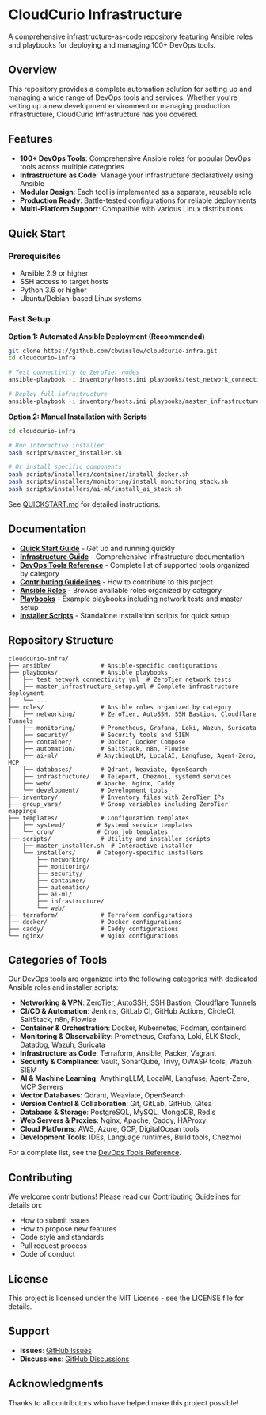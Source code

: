 # CloudCurio Infrastructure

A comprehensive infrastructure-as-code repository featuring Ansible roles and playbooks for deploying and managing 100+ DevOps tools.

## Overview

This repository provides a complete automation solution for setting up and managing a wide range of DevOps tools and services. Whether you're setting up a new development environment or managing production infrastructure, CloudCurio Infrastructure has you covered.

## Features

- **100+ DevOps Tools**: Comprehensive Ansible roles for popular DevOps tools across multiple categories
- **Infrastructure as Code**: Manage your infrastructure declaratively using Ansible
- **Modular Design**: Each tool is implemented as a separate, reusable role
- **Production Ready**: Battle-tested configurations for reliable deployments
- **Multi-Platform Support**: Compatible with various Linux distributions

## Quick Start

### Prerequisites

- Ansible 2.9 or higher
- SSH access to target hosts
- Python 3.6 or higher
- Ubuntu/Debian-based Linux systems

### Fast Setup

**Option 1: Automated Ansible Deployment (Recommended)**
```bash
git clone https://github.com/cbwinslow/cloudcurio-infra.git
cd cloudcurio-infra

# Test connectivity to ZeroTier nodes
ansible-playbook -i inventory/hosts.ini playbooks/test_network_connectivity.yml

# Deploy full infrastructure
ansible-playbook -i inventory/hosts.ini playbooks/master_infrastructure_setup.yml
```

**Option 2: Manual Installation with Scripts**
```bash
cd cloudcurio-infra

# Run interactive installer
bash scripts/master_installer.sh

# Or install specific components
bash scripts/installers/container/install_docker.sh
bash scripts/installers/monitoring/install_monitoring_stack.sh
bash scripts/installers/ai-ml/install_ai_stack.sh
```

See [QUICKSTART.md](QUICKSTART.md) for detailed instructions.

## Documentation

- **[Quick Start Guide](QUICKSTART.md)** - Get up and running quickly
- **[Infrastructure Guide](INFRASTRUCTURE_GUIDE.md)** - Comprehensive infrastructure documentation
- **[DevOps Tools Reference](DEVOPS_TOOLS_REFERENCE.md)** - Complete list of supported tools organized by category
- **[Contributing Guidelines](CONTRIBUTING.md)** - How to contribute to this project
- **[Ansible Roles](roles/)** - Browse available roles organized by category
- **[Playbooks](playbooks/)** - Example playbooks including network tests and master setup
- **[Installer Scripts](scripts/installers/)** - Standalone installation scripts for quick setup

## Repository Structure

```
cloudcurio-infra/
├── ansible/              # Ansible-specific configurations
├── playbooks/            # Ansible playbooks
│   ├── test_network_connectivity.yml  # ZeroTier network tests
│   ├── master_infrastructure_setup.yml # Complete infrastructure deployment
│   └── ...
├── roles/                # Ansible roles organized by category
│   ├── networking/       # ZeroTier, AutoSSH, SSH Bastion, Cloudflare Tunnels
│   ├── monitoring/       # Prometheus, Grafana, Loki, Wazuh, Suricata
│   ├── security/         # Security tools and SIEM
│   ├── container/        # Docker, Docker Compose
│   ├── automation/       # SaltStack, n8n, Flowise
│   ├── ai-ml/           # AnythingLLM, LocalAI, Langfuse, Agent-Zero, MCP
│   ├── databases/        # Qdrant, Weaviate, OpenSearch
│   ├── infrastructure/   # Teleport, Chezmoi, systemd services
│   ├── web/             # Apache, Nginx, Caddy
│   └── development/      # Development tools
├── inventory/            # Inventory files with ZeroTier IPs
├── group_vars/           # Group variables including ZeroTier mappings
├── templates/            # Configuration templates
│   ├── systemd/         # Systemd service templates
│   └── cron/            # Cron job templates
├── scripts/              # Utility and installer scripts
│   ├── master_installer.sh  # Interactive installer
│   └── installers/      # Category-specific installers
│       ├── networking/
│       ├── monitoring/
│       ├── security/
│       ├── container/
│       ├── automation/
│       ├── ai-ml/
│       ├── infrastructure/
│       └── web/
├── terraform/            # Terraform configurations
├── docker/               # Docker configurations
├── caddy/                # Caddy configurations
└── nginx/                # Nginx configurations
```

## Categories of Tools

Our DevOps tools are organized into the following categories with dedicated Ansible roles and installer scripts:

- **Networking & VPN**: ZeroTier, AutoSSH, SSH Bastion, Cloudflare Tunnels
- **CI/CD & Automation**: Jenkins, GitLab CI, GitHub Actions, CircleCI, SaltStack, n8n, Flowise
- **Container & Orchestration**: Docker, Kubernetes, Podman, containerd
- **Monitoring & Observability**: Prometheus, Grafana, Loki, ELK Stack, Datadog, Wazuh, Suricata
- **Infrastructure as Code**: Terraform, Ansible, Packer, Vagrant
- **Security & Compliance**: Vault, SonarQube, Trivy, OWASP tools, Wazuh SIEM
- **AI & Machine Learning**: AnythingLLM, LocalAI, Langfuse, Agent-Zero, MCP Servers
- **Vector Databases**: Qdrant, Weaviate, OpenSearch
- **Version Control & Collaboration**: Git, GitLab, GitHub, Gitea
- **Database & Storage**: PostgreSQL, MySQL, MongoDB, Redis
- **Web Servers & Proxies**: Nginx, Apache, Caddy, HAProxy
- **Cloud Platforms**: AWS, Azure, GCP, DigitalOcean tools
- **Development Tools**: IDEs, Language runtimes, Build tools, Chezmoi

For a complete list, see the [DevOps Tools Reference](DEVOPS_TOOLS_REFERENCE.md).

## Contributing

We welcome contributions! Please read our [Contributing Guidelines](CONTRIBUTING.md) for details on:

- How to submit issues
- How to propose new features
- Code style and standards
- Pull request process
- Code of conduct

## License

This project is licensed under the MIT License - see the LICENSE file for details.

## Support

- **Issues**: [GitHub Issues](https://github.com/cbwinslow/cloudcurio-infra/issues)
- **Discussions**: [GitHub Discussions](https://github.com/cbwinslow/cloudcurio-infra/discussions)

## Acknowledgments

Thanks to all contributors who have helped make this project possible!
